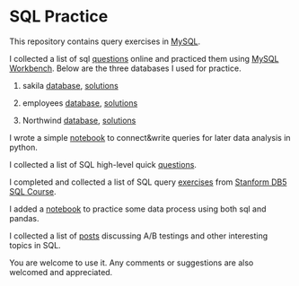 # SQL Practice 

This repository contains query exercises in [MySQL](https://www.mysql.com/). 

I collected a list of sql [questions](https://github.com/xning11/SQLpractice/blob/master/sakila-employees-northwind.md) online and practiced them using [MySQL Workbench](https://dev.mysql.com/doc/workbench/en/). Below are the three databases I used for practice.

1. sakila [database](https://dev.mysql.com/doc/index-other.html), [solutions](https://github.com/xning11/SQLpractice/blob/master/sakila-queries.sql)

2. employees [database](https://dev.mysql.com/doc/employee/en/employees-installation.html), [solutions](https://github.com/xning11/SQLpractice/blob/master/employees-queries.sql)

3. Northwind [database](http://perso.sinfronteras.ws/index.php/File:NorthwindDB.zip), [solutions](https://github.com/xning11/SQLpractice/blob/master/northwind-queries.sql)

I wrote a simple [notebook](https://github.com/xning11/SQLpractice/blob/master/mysql-in-python.ipynb) to connect&write queries for later data analysis in python.

I collected a list of SQL high-level quick [questions](https://github.com/xning11/SQLpractice/blob/master/sql-quick-questions.md).

I completed and collected a list of SQL query [exercises](https://github.com/xning11/SQLpractice/blob/master/sql-db-course-stanford.md) from [Stanform DB5 SQL Course](https://lagunita.stanford.edu/courses/DB/SQL/SelfPaced/course/).

I added a [notebook](https://github.com/xning11/SQLpractice/blob/master/sql-in-pandas.ipynb) to practice some data process using both sql and pandas.

I collected a list of [posts](https://github.com/xning11/SQLpractice/blob/master/sql-useful-posts.md) discussing A/B testings and other interesting topics in SQL.

You are welcome to use it. Any comments or suggestions are also welcomed and appreciated.
